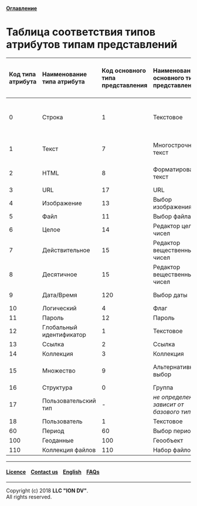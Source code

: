 #### [Оглавление](/docs/ru/index.md)

# Таблица соответствия типов атрибутов типам представлений

| Код типа атрибута | Наименование типа атрибута  | Код основного типа представления | Наименование основного типа представления | Предпочитаемый тип отображения для основного типа представления | Допустимые типы представлений (выборочно)          |
|:------------------|:------------------------------------|:---------------------------------|:------------------------------------------|:----------------------------------------------------------------|:---------------------------------------------------|
| 0                 | Строка                              | 1                                | Текстовое                                 | -                                                               | 7 - Многострочный текст, 8 - Форматированный текст |
| 1                 | Текст                               | 7                                | Многострочный текст                       | -                                                               | 1 - Текстовое, 8 - Форматированный текст           |
| 2                 | HTML                                | 8                                | Форматированный текст                     | -                                                               | 1 - Текстовое, 7 -Многострочный текст              |
| 3                 | URL                                 | 17                               | URL                                       | -                                                               | -                                                  |
| 4                 | Изображение                         | 13                               | Выбор изображения                         | -                                                               | -                                                  |
| 5                 | Файл                                | 11                               | Выбор файла                               | -                                                               | -                                                  |
| 6                 | Целое                               | 14                               | Редактор целых чисел                      | -                                                               | -                                                  |
| 7                 | Действительное                      | 15                               | Редактор вещественных чисел               | -                                                               | -                                                  |
| 8                 | Десятичное                          | 15                               | Редактор вещественных чисел               | -                                                               | -                                                  |
| 9                 | Дата/Время                          | 120                              | Выбор даты                                | -                                                               | 6 - Выбор даты-времени                             |
| 10                | Логический                          | 4                                | Флаг                                      | -                                                               | -                                                  |
| 11                | Пароль                              | 12                               | Пароль                                    | -                                                               | -                                                  |
| 12                | Глобальный идентификатор            | 1                                | Текстовое                                 | -                                                               | -                                                  |
| 13                | Ссылка                              | 2                                | Ссылка                                    | 1 - Ссылка                                                      | -                                                  |
| 14                | Коллекция                           | 3                                | Коллекция                                 | 3 - Таблица                                                     | -                                                  |
| 15                | Множество                           | 9                                | Альтернативный выбор                      | -                                                               | 10 - Множественный выбор                           |
| 16                | Структура                           | 0                                | Группа                                    | -                                                               | -                                                  |
| 17                | Пользовательский тип                | -                                | _не определено, зависит от базового типа_ | -                                                               | -                                                  |
| 18                | Пользователь                        | 1                                | Текстовое                                 | -                                                               | -                                                  |
| 60                | Период                              | 60                               | Выбор периода                             | -                                                               | -                                                  |
| 100               | Геоданные                           | 100                              | Геообъект                                 | 0 - Карта                                                       | -                                                  |
| 110               | Коллекция файлов                    | 110                              | Набор файлов                              | -                                                               | -                                                  |

--------------------------------------------------------------------------  


 #### [Licence](/LICENSE) &ensp;  [Contact us](https://iondv.ru/index.html) &ensp;  [English](/docs/en/2_system_description/metadata_structure/correspondance_table.md)   &ensp; [FAQs](/faqs.md)  <div><img src="https://mc.iondv.com/watch/local/docs/framework" style="position:absolute; left:-9999px;" height=1 width=1 alt="iondv metrics"></div>         



--------------------------------------------------------------------------  

Copyright (c) 2018 **LLC "ION DV"**.  
All rights reserved. 